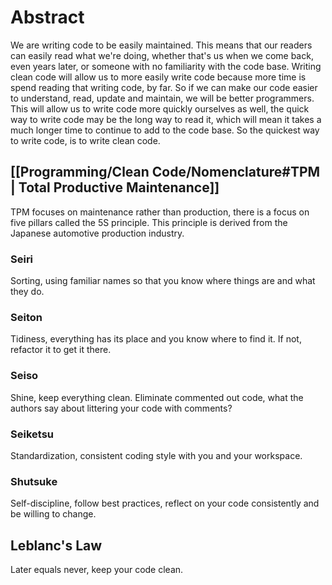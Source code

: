 # Abstract
We are writing code to be easily maintained. This means that our readers can easily read what we're doing, whether that's us when we come back, even years later, or someone with no familiarity with the code base. Writing clean code will allow us to more easily write code because more time is spend reading that writing code, by far. So if we can make our code easier to understand, read, update and maintain, we will be better programmers. This will allow us to write code more quickly ourselves as well, the quick way to write code may be the long way to read it, which will mean it takes a much longer time to continue to add to the code base. So the quickest way to write code, is to write clean code.

## [[Programming/Clean Code/Nomenclature#TPM | Total Productive Maintenance]]
TPM focuses on maintenance rather than production, there is a focus on five pillars called the 5S principle. This principle is derived from the Japanese automotive production industry. 

### Seiri
Sorting, using familiar names so that you know where things are and what they do.

### Seiton
Tidiness, everything has its place and you know where to find it. If not, refactor it to get it there.

### Seiso
Shine, keep everything clean. Eliminate commented out code, what the authors say about littering your code with comments?

### Seiketsu
Standardization, consistent coding style with you and your workspace.

### Shutsuke
Self-discipline, follow best practices, reflect on your code consistently and be willing to change.

## Leblanc's Law
Later equals never, keep your code clean.



